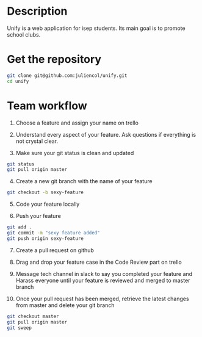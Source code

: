 # Description
Unify is a web application for isep students. Its main goal is to promote school clubs. 

# Get the repository
```bash
git clone git@github.com:juliencol/unify.git
cd unify
```

# Team workflow
1. Choose a feature and assign your name on trello </br>

2. Understand every aspect of your feature. Ask questions if everything is not crystal clear. </br>

3. Make sure your git status is clean and updated
```bash 
git status
git pull origin master
``` 

4. Create a new git branch with the name of your feature
```bash 
git checkout -b sexy-feature
```

5. Code your feature locally </br>

6. Push your feature
```bash
git add .
git commit -m "sexy feature added"
git push origin sexy-feature
```

7. Create a pull request on github </br>

8. Drag and drop your feature case in the Code Review part on trello </br>

9. Message tech channel in slack to say you completed your feature and Harass everyone until your feature is reviewed and merged to master branch

10. Once your pull request has been merged, retrieve the latest changes from master and delete your git branch 
```bash
git checkout master
git pull origin master
git sweep
```

